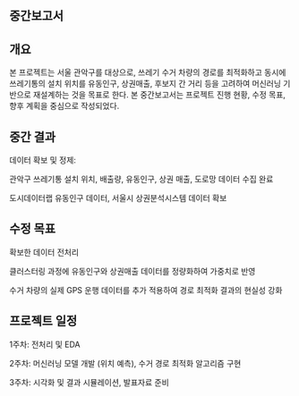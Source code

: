 ## 중간보고서 

## 개요
본 프로젝트는 서울 관악구를 대상으로, 쓰레기 수거 차량의 경로를 최적화하고 동시에 쓰레기통의 설치 위치를 유동인구, 상권매출, 후보지 간 거리 등을 고려하여 머신러닝 기반으로 재설계하는 것을 목표로 한다. 본 중간보고서는 프로젝트 진행 현황, 수정 목표, 향후 계획을 중심으로 작성되었다.

## 중간 결과

데이터 확보 및 정제:

관악구 쓰레기통 설치 위치, 배출량, 유동인구, 상권 매출, 도로망 데이터 수집 완료

도시데이터랩 유동인구 데이터, 서울시 상권분석시스템 데이터 확보

## 수정 목표

확보한 데이터 전처리

클러스터링 과정에 유동인구와 상권매출 데이터를 정량화하여 가중치로 반영

수거 차량의 실제 GPS 운행 데이터를 추가 적용하여 경로 최적화 결과의 현실성 강화

## 프로젝트 일정  

1주차: 전처리 및 EDA 

2주차: 머신러닝 모델 개발 (위치 예측), 수거 경로 최적화 알고리즘 구현 

3주차: 시각화 및 결과 시뮬레이션, 발표자료 준비 
